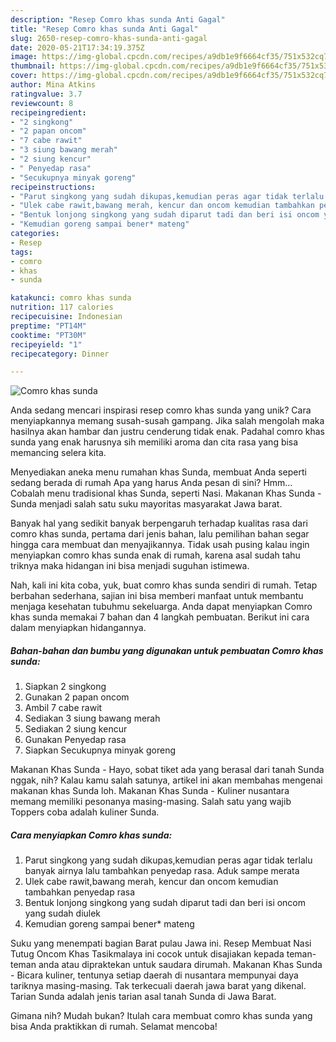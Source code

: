 ```yaml
---
description: "Resep Comro khas sunda Anti Gagal"
title: "Resep Comro khas sunda Anti Gagal"
slug: 2650-resep-comro-khas-sunda-anti-gagal
date: 2020-05-21T17:34:19.375Z
image: https://img-global.cpcdn.com/recipes/a9db1e9f6664cf35/751x532cq70/comro-khas-sunda-foto-resep-utama.jpg
thumbnail: https://img-global.cpcdn.com/recipes/a9db1e9f6664cf35/751x532cq70/comro-khas-sunda-foto-resep-utama.jpg
cover: https://img-global.cpcdn.com/recipes/a9db1e9f6664cf35/751x532cq70/comro-khas-sunda-foto-resep-utama.jpg
author: Mina Atkins
ratingvalue: 3.7
reviewcount: 8
recipeingredient:
- "2 singkong"
- "2 papan oncom"
- "7 cabe rawit"
- "3 siung bawang merah"
- "2 siung kencur"
- " Penyedap rasa"
- "Secukupnya minyak goreng"
recipeinstructions:
- "Parut singkong yang sudah dikupas,kemudian peras agar tidak terlalu banyak airnya lalu tambahkan penyedap rasa. Aduk sampe merata"
- "Ulek cabe rawit,bawang merah, kencur dan oncom kemudian tambahkan penyedap rasa"
- "Bentuk lonjong singkong yang sudah diparut tadi dan beri isi oncom yang sudah diulek"
- "Kemudian goreng sampai bener* mateng"
categories:
- Resep
tags:
- comro
- khas
- sunda

katakunci: comro khas sunda 
nutrition: 117 calories
recipecuisine: Indonesian
preptime: "PT14M"
cooktime: "PT30M"
recipeyield: "1"
recipecategory: Dinner

---
```



![Comro khas sunda](https://img-global.cpcdn.com/recipes/a9db1e9f6664cf35/751x532cq70/comro-khas-sunda-foto-resep-utama.jpg)

Anda sedang mencari inspirasi resep comro khas sunda yang unik? Cara menyiapkannya memang susah-susah gampang. Jika salah mengolah maka hasilnya akan hambar dan justru cenderung tidak enak. Padahal comro khas sunda yang enak harusnya sih memiliki aroma dan cita rasa yang bisa memancing selera kita.

Menyediakan aneka menu rumahan khas Sunda, membuat Anda seperti sedang berada di rumah Apa yang harus Anda pesan di sini? Hmm… Cobalah menu tradisional khas Sunda, seperti Nasi. Makanan Khas Sunda - Sunda menjadi salah satu suku mayoritas masyarakat Jawa barat.

Banyak hal yang sedikit banyak berpengaruh terhadap kualitas rasa dari comro khas sunda, pertama dari jenis bahan, lalu pemilihan bahan segar hingga cara membuat dan menyajikannya. Tidak usah pusing kalau ingin menyiapkan comro khas sunda enak di rumah, karena asal sudah tahu triknya maka hidangan ini bisa menjadi suguhan istimewa.


Nah, kali ini kita coba, yuk, buat comro khas sunda sendiri di rumah. Tetap berbahan sederhana, sajian ini bisa memberi manfaat untuk membantu menjaga kesehatan tubuhmu sekeluarga. Anda dapat menyiapkan Comro khas sunda memakai 7 bahan dan 4 langkah pembuatan. Berikut ini cara dalam menyiapkan hidangannya.

<!--inarticleads1-->

##### Bahan-bahan dan bumbu yang digunakan untuk pembuatan Comro khas sunda:

1. Siapkan 2 singkong
1. Gunakan 2 papan oncom
1. Ambil 7 cabe rawit
1. Sediakan 3 siung bawang merah
1. Sediakan 2 siung kencur
1. Gunakan  Penyedap rasa
1. Siapkan Secukupnya minyak goreng


Makanan Khas Sunda - Hayo, sobat tiket ada yang berasal dari tanah Sunda nggak, nih? Kalau kamu salah satunya, artikel ini akan membahas mengenai makanan khas Sunda loh. Makanan Khas Sunda - Kuliner nusantara memang memiliki pesonanya masing-masing. Salah satu yang wajib Toppers coba adalah kuliner Sunda. 

<!--inarticleads2-->

##### Cara menyiapkan Comro khas sunda:

1. Parut singkong yang sudah dikupas,kemudian peras agar tidak terlalu banyak airnya lalu tambahkan penyedap rasa. Aduk sampe merata
1. Ulek cabe rawit,bawang merah, kencur dan oncom kemudian tambahkan penyedap rasa
1. Bentuk lonjong singkong yang sudah diparut tadi dan beri isi oncom yang sudah diulek
1. Kemudian goreng sampai bener* mateng


Suku yang menempati bagian Barat pulau Jawa ini. Resep Membuat Nasi Tutug Oncom Khas Tasikmalaya ini cocok untuk disajiakan kepada teman-teman anda atau dipraktekan untuk saudara dirumah. Makanan Khas Sunda - Bicara kuliner, tentunya setiap daerah di nusantara mempunyai daya tariknya masing-masing. Tak terkecuali daerah jawa barat yang dikenal. Tarian Sunda adalah jenis tarian asal tanah Sunda di Jawa Barat. 

Gimana nih? Mudah bukan? Itulah cara membuat comro khas sunda yang bisa Anda praktikkan di rumah. Selamat mencoba!
